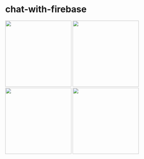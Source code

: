 # chat-with-firebase



<p float="left">
  <img src="https://user-images.githubusercontent.com/83113128/168523274-36bad5a1-fe5e-49da-88e5-481910fe8e46.jpg" width=210>
   <img src="https://user-images.githubusercontent.com/83113128/168523359-62461faa-d9e8-4a8a-b588-1f333346fd72.jpg" width=210>
  <img src="https://user-images.githubusercontent.com/83113128/168523222-a75ac390-f8a6-44b4-842f-b3cf653f50a7.jpg" width=210>
  <img src="https://user-images.githubusercontent.com/83113128/168523297-a8c2499d-9ede-4694-b180-2123d3e058c4.jpg" width=210>
 
</p>
